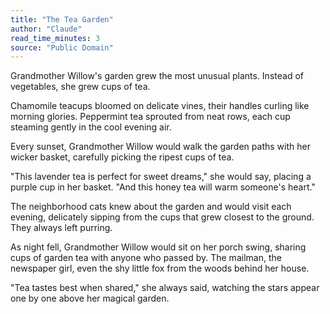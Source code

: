 ```yaml
---
title: "The Tea Garden"
author: "Claude"
read_time_minutes: 3
source: "Public Domain"
---
```


Grandmother Willow's garden grew the most unusual plants. Instead of vegetables, she grew cups of tea.

Chamomile teacups bloomed on delicate vines, their handles curling like morning glories. Peppermint tea sprouted from neat rows, each cup steaming gently in the cool evening air.

Every sunset, Grandmother Willow would walk the garden paths with her wicker basket, carefully picking the ripest cups of tea.

"This lavender tea is perfect for sweet dreams," she would say, placing a purple cup in her basket. "And this honey tea will warm someone's heart."

The neighborhood cats knew about the garden and would visit each evening, delicately sipping from the cups that grew closest to the ground. They always left purring.

As night fell, Grandmother Willow would sit on her porch swing, sharing cups of garden tea with anyone who passed by. The mailman, the newspaper girl, even the shy little fox from the woods behind her house.

"Tea tastes best when shared," she always said, watching the stars appear one by one above her magical garden.